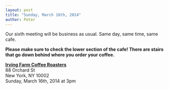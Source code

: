 ```yaml
---
layout: post
title: "Sunday, March 16th, 2014"
author: Peter
---
```


Our sixth meeting will be business as usual. Same day, same time, same cafe.

__Please make sure to check the lower section of the cafe! There are stairs that go down behind where you order your coffee.__

__[Irving Farm Coffee Roasters](https://www.google.com/maps/place/Irving+Farm+Coffee+Roasters/@40.7179886,-73.9902479,17z/data=!3m1!4b1!4m2!3m1!1s0x89c259873f0067c1:0x5aede67045aa029f)__<br>
88 Orchard St<br>
New York, NY 10002<br>
Sunday, March 16th, 2014 at 3pm
